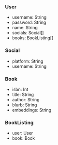 ### User
- username: String
- password: String
- name: String
- socials: Social[]
- books: BookListing[]

### Social
- platform: String
- username: String

### Book
- isbn: Int
- title: String
- author: String
- blurb: String
- embeddings: String

### BookListing
- user: User
- book: Book
